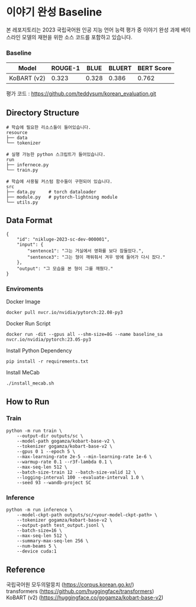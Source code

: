 # 이야기 완성 Baseline
본 레포지토리는 2023 국립국어원 인공 지능 언어 능력 평가 중 이야기 완성 과제 베이스라인 모델의 재현을 위한 소스 코드를 포함하고 있습니다.

### Baseline
|Model|ROUGE-1|BLUE|BLUERT|BERT Score|
|:---:|---|---|---|---|
|KoBART (v2)|0.323|0.328|0.386|0.762|

평가 코드 : https://github.com/teddysum/korean_evaluation.git

## Directory Structure
```
# 학습에 필요한 리소스들이 들어있습니다.
resource
├── data
└── tokenizer

# 실행 가능한 python 스크립트가 들어있습니다.
run
├── infernece.py
└── train.py

# 학습에 사용될 커스텀 함수들이 구현되어 있습니다.
src
├── data.py     # torch dataloader
├── module.py   # pytorch-lightning module
└── utils.py
```

## Data Format
```
{
    "id": "nikluge-2023-sc-dev-000001",
    "input": {
        "sentence1": "그는 거실에서 영화를 보다 잠들었다.",
        "sentence3": "그는 형이 깨워줘서 겨우 방에 들어가 다시 잤다."
    },
    "output": "그 모습을 본 형이 그를 깨웠다."
}
```

### Enviroments
Docker Image
```
docker pull nvcr.io/nvidia/pytorch:22.08-py3 
```

Docker Run Script
```
docker run -dit --gpus all --shm-size=8G --name baseline_sa nvcr.io/nvidia/pytorch:23.05-py3
```

Install Python Dependency
```
pip install -r requirements.txt
```

Install MeCab
```
./install_mecab.sh
```

## How to Run
### Train
```
python -m run train \
    --output-dir outputs/sc \
    --model-path gogamza/kobart-base-v2 \
    --tokenizer gogamza/kobart-base-v2 \
    --gpus 0 1 --epoch 5 \
    --max-learning-rate 2e-5 --min-learning-rate 1e-6 \
    --warmup-rate 0.1 --r3f-lambda 0.1 \
    --max-seq-len 512 \
    --batch-size-train 12 --batch-size-valid 12 \
    --logging-interval 100 --evaluate-interval 1.0 \
    --seed 93 --wandb-project SC
```

### Inference
```
python -m run inference \
    --model-ckpt-path outputs/sc/<your-model-ckpt-path> \
    --tokenizer gogamza/kobart-base-v2 \
    --output-path test_output.jsonl \
    --batch-size=16 \
    --max-seq-len 512 \
    --summary-max-seq-len 256 \
    --num-beams 5 \
    --device cuda:1
```

## Reference
국립국어원 모두의말뭉치 (https://corpus.korean.go.kr/)  
transformers (https://github.com/huggingface/transformers)  
KoBART (v2) (https://huggingface.co/gogamza/kobart-base-v2)  
